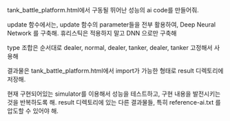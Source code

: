 tank_battle_platform.html에서 구동될 뛰어난 성능의 ai code를 만들어줘.

update 함수에서는, update 함수의 parameter들을 전부 활용하여, Deep Neural Network 를 구축해.
휴리스틱은 적용하지 말고 DNN 으로만 구축해

type 조합은 순서대로 dealer, normal, dealer, tanker, dealer, tanker 고정해서 사용해 

결과물은 tank_battle_platform.html에서 import가 가능한 형태로 result 디렉토리에 저장해.

현재 구현되어있는 simulator를 이용해서 성능을 테스트하고, 구현 내용을 발전시키는 것을 반복하도록 해.
result 디렉토리에 있는 다른 결과물들, 특히 reference-ai.txt 를 압도할 수 있어야 해. 
